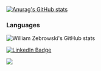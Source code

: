 
[![Anurag's GitHub stats](https://github-readme-stats.vercel.app/api?username=williamzebrowski)](https://github.com/williamzebrowski/github-readme-stats)

### Languages
 <div>

 ![William Zebrowski's GitHub stats](https://github-readme-stats.vercel.app/api?username=williamzebrowski&show_icons=true&theme=radical)
 <div>

 
 
 <div id="badges">
  <a href="https://www.linkedin.com/in/williamzebrowski/">
    <img src="https://img.shields.io/badge/LinkedIn-blue?style=for-the-badge&logo=linkedin&logoColor=white" alt="LinkedIn Badge"/>
</div>
 
 ![](https://komarev.com/ghpvc/?username=williamzebrowski)
 
